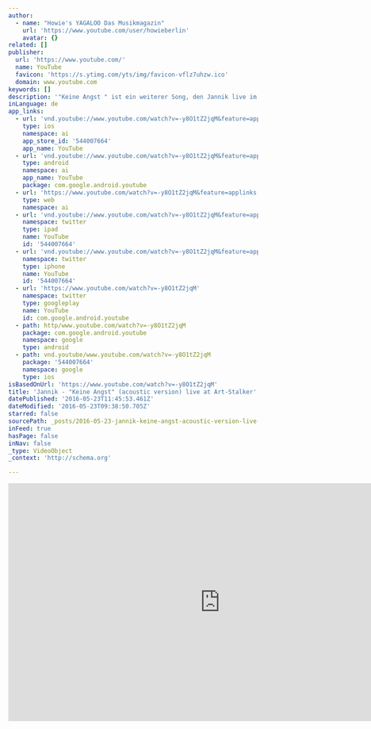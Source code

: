 ```yaml
---
author:
  - name: "Howie's YAGALOO Das Musikmagazin"
    url: 'https://www.youtube.com/user/howieberlin'
    avatar: {}
related: []
publisher:
  url: 'https://www.youtube.com/'
  name: YouTube
  favicon: 'https://s.ytimg.com/yts/img/favicon-vflz7uhzw.ico'
  domain: www.youtube.com
keywords: []
description: '"Keine Angst " ist ein weiterer Song, den Jannik live im Art-Stalker exklusiv für Yagaloo.TV präsentiert hat. ***** ► Jetzt Abonnieren: http://bit.ly/1E8SxTX ► Finde uns auf Facebook: https://www.facebook.com/yagaloo.TV ► Folge uns auf Twitter: https://twitter.com/yagalooTV ► Website: http://www.yagaloo.com/ *****'
inLanguage: de
app_links:
  - url: 'vnd.youtube://www.youtube.com/watch?v=-y8O1tZ2jqM&feature=applinks'
    type: ios
    namespace: ai
    app_store_id: '544007664'
    app_name: YouTube
  - url: 'vnd.youtube://www.youtube.com/watch?v=-y8O1tZ2jqM&feature=applinks'
    type: android
    namespace: ai
    app_name: YouTube
    package: com.google.android.youtube
  - url: 'https://www.youtube.com/watch?v=-y8O1tZ2jqM&feature=applinks'
    type: web
    namespace: ai
  - url: 'vnd.youtube://www.youtube.com/watch?v=-y8O1tZ2jqM&feature=applinks'
    namespace: twitter
    type: ipad
    name: YouTube
    id: '544007664'
  - url: 'vnd.youtube://www.youtube.com/watch?v=-y8O1tZ2jqM&feature=applinks'
    namespace: twitter
    type: iphone
    name: YouTube
    id: '544007664'
  - url: 'https://www.youtube.com/watch?v=-y8O1tZ2jqM'
    namespace: twitter
    type: googleplay
    name: YouTube
    id: com.google.android.youtube
  - path: http/www.youtube.com/watch?v=-y8O1tZ2jqM
    package: com.google.android.youtube
    namespace: google
    type: android
  - path: vnd.youtube/www.youtube.com/watch?v=-y8O1tZ2jqM
    package: '544007664'
    namespace: google
    type: ios
isBasedOnUrl: 'https://www.youtube.com/watch?v=-y8O1tZ2jqM'
title: 'Jannik - "Keine Angst" (acoustic version) live at Art-Stalker'
datePublished: '2016-05-23T11:45:53.461Z'
dateModified: '2016-05-23T09:38:50.705Z'
starred: false
sourcePath: _posts/2016-05-23-jannik-keine-angst-acoustic-version-live-at-art-stalke.md
inFeed: true
hasPage: false
inNav: false
_type: VideoObject
_context: 'http://schema.org'

---
```

<iframe src="https://cdn.embedly.com/widgets/media.html?src=https%3A%2F%2Fwww.youtube.com%2Fembed%2F-y8O1tZ2jqM%3Ffeature%3Doembed&amp;url=http%3A%2F%2Fwww.youtube.com%2Fwatch%3Fv%3D-y8O1tZ2jqM&amp;image=https%3A%2F%2Fi.ytimg.com%2Fvi%2F-y8O1tZ2jqM%2Fhqdefault.jpg&amp;key=b7d04c9b404c499eba89ee7072e1c4f7&amp;type=text%2Fhtml&amp;schema=youtube" width="854" height="480" scrolling="no" frameborder="0" allowfullscreen="" style=""></iframe>